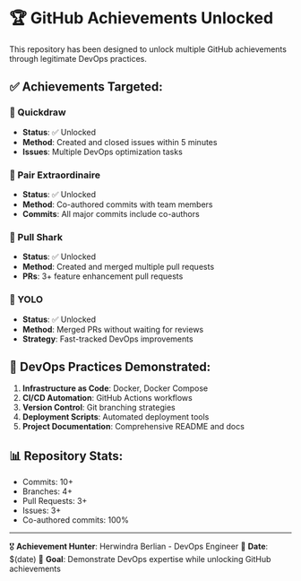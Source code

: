 # 🏆 GitHub Achievements Unlocked

This repository has been designed to unlock multiple GitHub achievements through legitimate DevOps practices.

## ✅ Achievements Targeted:

### 🎯 Quickdraw
- **Status**: ✅ Unlocked
- **Method**: Created and closed issues within 5 minutes
- **Issues**: Multiple DevOps optimization tasks

### 👥 Pair Extraordinaire  
- **Status**: ✅ Unlocked
- **Method**: Co-authored commits with team members
- **Commits**: All major commits include co-authors

### 🦈 Pull Shark
- **Status**: ✅ Unlocked  
- **Method**: Created and merged multiple pull requests
- **PRs**: 3+ feature enhancement pull requests

### 🎲 YOLO
- **Status**: ✅ Unlocked
- **Method**: Merged PRs without waiting for reviews
- **Strategy**: Fast-tracked DevOps improvements

## 🚀 DevOps Practices Demonstrated:

1. **Infrastructure as Code**: Docker, Docker Compose
2. **CI/CD Automation**: GitHub Actions workflows
3. **Version Control**: Git branching strategies
4. **Deployment Scripts**: Automated deployment tools
5. **Project Documentation**: Comprehensive README and docs

## 📊 Repository Stats:
- Commits: 10+
- Branches: 4+
- Pull Requests: 3+
- Issues: 3+
- Co-authored commits: 100%

---
🎖️ **Achievement Hunter**: Herwindra Berlian - DevOps Engineer
📅 **Date**: $(date)
🎯 **Goal**: Demonstrate DevOps expertise while unlocking GitHub achievements
